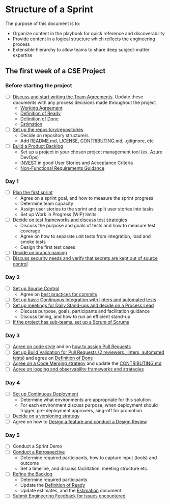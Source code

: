 # Structure of a Sprint

The purpose of this document is to:

- Organize content in the playbook for quick reference and discoverability
- Provide content in a logical structure which reflects the engineering process
- Extensible hierarchy to allow teams to share deep subject-matter expertise

## The first week of a CSE Project

### Before starting the project

- [ ] [Discuss and start writing the Team Agreements](agile-development/team-agreements/README.md). Update these documents with any process decisions made throughout the project
  - [Working Agreement](agile-development/team-agreements/working-agreements.md)
  - [Definition of Ready](agile-development/team-agreements/definition-of-ready.md)
  - [Definition of Done](agile-development/team-agreements/definition-of-done.md)
  - [Estimation](agile-development/sprint-planning/estimation.md)
- [ ] [Set up the repository/repositories](source-control/README.md#creating-a-new-repository)
  - Decide on repository structure/s
  - Add [README.md](resources/templates/README.md), [LICENSE](resources/templates/LICENSE), [CONTRIBUTING.md](resources/templates/CONTRIBUTING.md), .gitignore, etc
- [ ] [Build a Product Backlog](agile-development/backlog-management/README.md)
  - Set up a project in your chosen project management tool (ex. Azure DevOps)
  - [INVEST](<https://en.wikipedia.org/wiki/INVEST_(mnemonic)>) in good User Stories and Acceptance Criteria
  - [Non-Functional Requirements Guidance](../design/design-patterns/non-functional-requirements-capture-guide.md)

### Day 1

- [ ] [Plan the first sprint](agile-development/sprint-planning/README.md)
  - Agree on a sprint goal, and how to measure the sprint progress
  - Determine team capacity
  - Assign user stories to the sprint and split user stories into tasks
  - Set up Work in Progress (WIP) limits
- [ ] [Decide on test frameworks and discuss test strategies](automated-testing/README.md)
  - Discuss the purpose and goals of tests and how to measure test coverage
  - Agree on how to separate unit tests from integration, load and smoke tests
  - Design the first test cases
- [ ] [Decide on branch naming](source-control/naming-branches.md)
- [ ] [Discuss security needs and verify that secrets are kept out of source control](continuous-delivery/secrets-management/recipes/azure-devops/secrets-per-branch.md)

### Day 2

- [ ] [Set up Source Control](source-control/README.md)
  - Agree on [best practices for commits](source-control/README.md#commit-best-practices)
- [ ] [Set up basic Continuous Integration with linters and automated tests](continuous-integration/README.md)
- [ ] [Set up meetings for Daily Stand-ups and decide on a Process Lead](agile-development/stand-ups/README.md)
  - Discuss purpose, goals, participants and facilitation guidance
  - Discuss timing, and how to run an efficient stand-up
- [ ] [If the project has sub-teams, set up a Scrum of Scrums](agile-development/scrum-of-scrums.md)

### Day 3

- [ ] [Agree on code style](code-reviews/README.md) and on [how to assign Pull Requests](code-reviews/pull-requests.md)
- [ ] [Set up Build Validation for Pull Requests (2 reviewers, linters, automated tests)](code-reviews/README.md) and agree on [Definition of Done](agile-development/team-agreements/definition-of-done.md)
- [ ] [Agree on a Code Merging strategy](source-control/merge-strategies.md) and update the [CONTRIBUTING.md](resources/templates/CONTRIBUTING.md)
- [ ] [Agree on logging and observability frameworks and strategies](observability/README.md)

### Day 4

- [ ] [Set up Continuous Deployment](continuous-delivery/README.md)
  - Determine what environments are appropriate for this solution
  - For each environment discuss purpose, when deployment should trigger, pre-deployment approvers, sing-off for promotion.
- [ ] [Decide on a versioning strategy](source-control/component-versioning.md)
- [ ] Agree on how to [Design a feature and conduct a Design Review](design/design-reviews/README.md)

### Day 5

- [ ] Conduct a Sprint Demo
- [ ] [Conduct a Retrospective](agile-development/retrospectives.md)
  - Determine required participants, how to capture input (tools) and outcome
  - Set a timeline, and discuss facilitation, meeting structure etc.
- [ ] [Refine the Backlog](agile-development/backlog-management/backlog-refinement.md)
  - Determine required participants
  - Update the [Definition of Ready](agile-development/team-agreements/definition-of-ready.md)
  - Update estimates, and the [Estimation](agile-development/sprint-planning/estimation.md) document
- [ ] [Submit Engineering Feedback for issues encountered](engineering-feedback/README.md)
